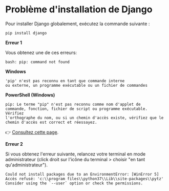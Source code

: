 # Problème d'installation de Django

Pour installer Django globalement, exécutez la commande suivante :

```
pip install django
```

**Erreur 1**

Vous obtenez une de ces erreurs:

```
bash: pip: command not found
```

**Windows**
```
'pip' n'est pas reconnu en tant que commande interne
ou externe, un programme exécutable ou un fichier de commandes
```

**PowerShell (Windows)**
```
pip: Le terme "pip" n'est pas reconnu comme nom d'applet de
commande, fonction, fichier de script ou programme exécutable. Vérifiez
l'orthographe du nom, ou si un chemin d'accès existe, vérifiez que le
chemin d'accès est correct et réessayez.
```

:point_right: [Consultez cette page](regler-les-problemes-de-path.md).

**Erreur 2**

Si vous obtenez l'erreur suivante, relancez votre terminal en mode administrateur (click droit sur l'icône du terminal > choisir "en tant qu'administrateur").

```
Could not install packages due to an EnvironmentError: [WinError 5] Accès refusé: 'c:\\program files\\python37\\Lib\\site-packages\\pytz'
Consider using the `--user` option or check the permissions.
```
